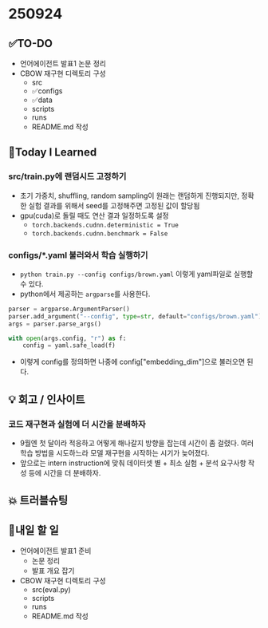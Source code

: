 # 250924
## ✅TO-DO
- 언어에이전트 발표1 논문 정리
- CBOW 재구현 디렉토리 구성 
    - src
    - ✅configs
    - ✅data
    - scripts
    - runs
    - README.md 작성

## 📌Today I Learned
### src/train.py에 랜덤시드 고정하기
- 초기 가중치, shuffling, random sampling이 원래는 랜덤하게 진행되지만, 정확한 실험 결과를 위해서 seed를 고정해주면 고정된 값이 할당됨
- gpu(cuda)로 돌릴 때도 연산 결과 일정하도록 설정
    - ```torch.backends.cudnn.deterministic = True```
    - ```torch.backends.cudnn.benchmark = False```

### configs/*.yaml 불러와서 학습 실행하기
- ```python train.py --config configs/brown.yaml``` 이렇게 yaml파일로 실행할 수 있다.
- python에서 제공하는 ```argparse```를 사용한다.
```py
parser = argparse.ArgumentParser()
parser.add_argument("--config", type=str, default="configs/brown.yaml")
args = parser.parse_args()

with open(args.config, "r") as f:
    config = yaml.safe_load(f)
```
- 이렇게 config를 정의하면 나중에 config["embedding_dim"]으로 불러오면 된다.

## 💡 회고 / 인사이트
### 코드 재구현과 실험에 더 시간을 분배하자
- 9월엔 첫 달이라 적응하고 어떻게 해나갈지 방향을 잡는데 시간이 좀 걸렸다. 여러 학습 방법을 시도하느라 모델 재구현을 시작하는 시기가 늦어졌다.
- 앞으로는 intern instruction에 맞춰 데이터셋 별 + 최소 실험 + 분석 요구사항 작성 등에 시간을 더 분배하자.

## 💥 트러블슈팅

## 🍩내일 할 일 
- 언어에이전트 발표1 준비
    - 논문 정리
    - 발표 개요 잡기
- CBOW 재구현 디렉토리 구성 
    - src(eval.py)
    - scripts
    - runs
    - README.md 작성